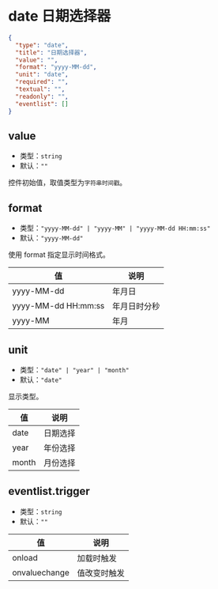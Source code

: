 # date 日期选择器

```json
{
  "type": "date",
  "title": "日期选择器",
  "value": "",
  "format": "yyyy-MM-dd",
  "unit": "date",
  "required": "",
  "textual": "",
  "readonly": "",
  "eventlist": []
}
```


## value
+ 类型：`string`
+ 默认：`""`

控件初始值，取值类型为`字符串时间戳`。

## format
+ 类型：`"yyyy-MM-dd" | "yyyy-MM" | "yyyy-MM-dd HH:mm:ss"`
+ 默认：`"yyyy-MM-dd"`

使用 format 指定显示时间格式。

| 值 | 说明 |
| ---- | ---- |
| yyyy-MM-dd | 年月日 |
| yyyy-MM-dd HH:mm:ss | 年月日时分秒 |
| yyyy-MM | 年月 |


## unit
+ 类型：`"date" | "year" | "month"`
+ 默认：`"date"`

显示类型。
<!-- https://element.eleme.cn/2.15/#/zh-CN/component/date-picker -->

| 值 | 说明 |
| ---- | ---- |
| date | 日期选择 |
| year | 年份选择 |
| month | 月份选择 |

## eventlist.trigger
+ 类型：`string`
+ 默认：`""`

| 值 | 说明 |
| ---- | ---- |
| onload | 加载时触发 |
| onvaluechange | 值改变时触发 |
